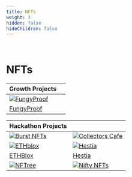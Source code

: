 ```yaml
---
title: NFTs
weight: 3
hidden: false
hideChildren: false
---
```


&nbsp;
# NFTs

| Growth Projects | |
| ----------- | ----------- |
|[![FungyProof](/static/images/project-showcase/banners/fungyproof.png)](/docs/project-showcase/tools/fungyproof/) | |
|[FungyProof](/docs/project-showcase/tools/fungyproof/) | |

| Hackathon Projects | |
| ----------- | ----------- |
| [![Burst NFTs](/static/images/project-showcase/banners/BurstNFT.png)](/docs/project-showcase/nft/burst-nft/)| [![Collectors Cafe](/static/images/project-showcase/banners/collectors-cafe.png)](/docs/project-showcase/nft/collectors-cafe/)|[Burst NFTS](/docs/project-showcase/nft/burst-nft/) |[Collectors Cafe](/docs/project-showcase/nft/collectors-cafe/)|
[![ETHblox](/static/images/project-showcase/banners/ethblox.png)](/docs/project-showcase/nft/ethblox/) |[![Hestia](/static/images/project-showcase/banners/Hestia.png)](/docs/project-showcase/nft/hestia/) |
[ETHBlox](/docs/project-showcase/nft/ethblox/) | [Hestia](/docs/project-showcase/nft/nft/hestia/)|
[![NFTree](/static/images/project-showcase/banners/nftree.png)](/docs/project-showcase/nft/nftree/) |[![Nifty NFTs](/static/images/project-showcase/banners/nifty_nfts.png)](/docs/project-showcase/nft/nifty-nfts/) |[NFTree Token](/docs/project-showcase/nft/nftree/) |[Nifty NFTS](/docs/project-showcase/nft/nifty-nfts/) |

## 




